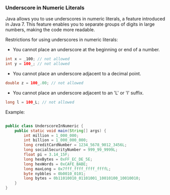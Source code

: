### Underscore in Numeric Literals

Java allows you to use underscores in numeric literals, a feature introduced in Java 7. This feature enables you to separate groups of digits in large numbers, making the code more readable.

Restrictions for using underscores in numeric literals:

- You cannot place an underscore at the beginning or end of a number.
```java
int x = _100; // not allowed
int y = 100_; // not allowed
```
- You cannot place an underscore adjacent to a decimal point.
```java
double z = 100_.00; // not allowed
```
- You cannot place an underscore adjacent to an 'L' or 'l' suffix.
```java
long l = 100_L; // not allowed
```

Example:
```java

public class UnderscoreInNumeric {
    public static void main(String[] args) {
        int million = 1_000_000;
        int billion = 1_000_000_000;
        long creditCardNumber = 1234_5678_9012_3456L;
        long socialSecurityNumber = 999_99_9999L;
        float pi = 3.14_15F;
        long hexBytes = 0xFF_EC_DE_5E;
        long hexWords = 0xCAFE_BABE;
        long maxLong = 0x7fff_ffff_ffff_ffffL;
        byte nybbles = 0b0010_0101;
        long bytes = 0b11010010_01101001_10010100_10010010;
    }
}
```
